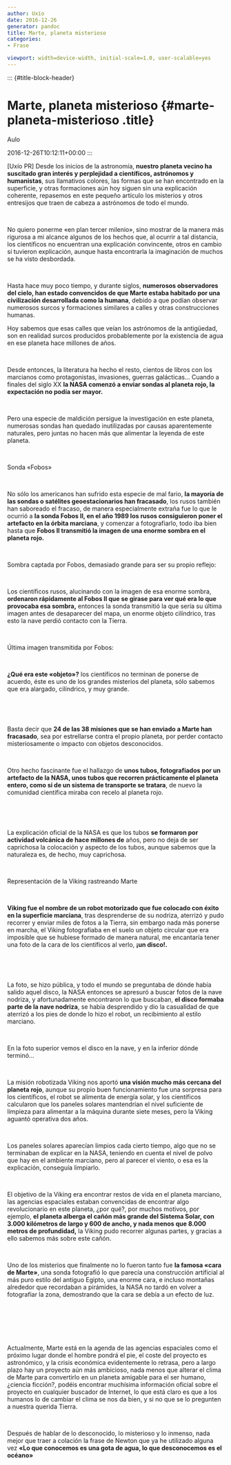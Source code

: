 ```yaml
---
author: Uxío
date: 2016-12-26
generator: pandoc
title: Marte, planeta misterioso
categories:
- Frase

viewport: width=device-width, initial-scale=1.0, user-scalable=yes
---
```


::: {#title-block-header}
# Marte, planeta misterioso {#marte-planeta-misterioso .title}

Aulo

2016-12-26T10:12:11+00:00
:::

\[Uxío PR\] Desde los inicios de la astronomía, **nuestro planeta vecino
ha suscitado gran interés y perplejidad a científicos, astrónomos y
humanistas**, sus llamativos colores, las formas que se han encontrado
en la superficie, y otras formaciones aún hoy siguen sin una explicación
coherente, repasemos en este pequeño artículo los misterios y otros
entresijos que traen de cabeza a astrónomos de todo el mundo.

 

No quiero ponerme «en plan tercer milenio», sino mostrar de la manera
más rigurosa a mi alcance algunos de los hechos que, al ocurrir a tal
distancia, los científicos no encuentran una explicación convincente,
otros en cambio sí tuvieron explicación, aunque hasta encontrarla la
imaginación de muchos se ha visto desbordada.

 

Hasta hace muy poco tiempo, y durante siglos, **numerosos observadores
del cielo, han estado convencidos de que Marte estaba habitado por una
civilización desarrollada como la humana**, debido a que podían observar
numerosos surcos y formaciones similares a calles y otras construcciones
humanas.

Hoy sabemos que esas calles que veían los astrónomos de la antigüedad,
son en realidad surcos producidos probablemente por la existencia de
agua en ese planeta hace millones de años.

 

Desde entonces, la literatura ha hecho el resto, cientos de libros con
los marcianos como protagonistas, invasiones, guerras galácticas...
Cuando a finales del siglo XX **la NASA comenzó a enviar sondas al
planeta rojo, la expectación no podía ser mayor.**

 

Pero una especie de maldición persigue la investigación en este planeta,
numerosas sondas han quedado inutilizadas por causas aparentemente
naturales, pero juntas no hacen más que alimentar la leyenda de este
planeta.

 

Sonda «Fobos»

 

No sólo los americanos han sufrido esta especie de mal fario, **la
mayoría de las sondas o satélites geoestacionarios han fracasado**, los
rusos también han saboreado el fracaso, de manera especialmente extraña
fue lo que le ocurrió a **la sonda Fobos II, en el año 1989 los rusos
consiguieron poner el artefacto en la órbita marciana**, y comenzar a
fotografiarlo, todo iba bien hasta que **Fobos II transmitió la imagen
de una enorme sombra en el planeta rojo.**

 

Sombra captada por Fobos, demasiado grande para ser su propio reflejo:

 

Los científicos rusos, alucinando con la imagen de esa enorme sombra,
**ordenaron rápidamente al Fobos II que se girase para ver qué era lo
que provocaba esa sombra,** entonces la sonda transmitió la que sería su
última imagen antes de desaparecer del mapa, un enorme objeto
cilíndrico, tras esto la nave perdió contacto con la Tierra.

 

Última imagen transmitida por Fobos:

 

**¿Qué era este «objeto»?** los científicos no terminan de ponerse de
acuerdo, éste es uno de los grandes misterios del planeta, sólo sabemos
que era alargado, cilíndrico, y muy grande.

 

 

Basta decir que **24 de las 38 misiones que se han enviado a Marte han
fracasado**, sea por estrellarse contra el propio planeta, por perder
contacto misteriosamente o impacto con objetos desconocidos.

 

Otro hecho fascinante fue el hallazgo de **unos tubos, fotografiados por
un artefacto de la NASA, unos tubos que recorren prácticamente el
planeta entero, como si de un sistema de transporte se tratara**, de
nuevo la comunidad científica miraba con recelo al planeta rojo.

 

 

La explicación oficial de la NASA es que los tubos **se formaron por
actividad volcánica de hace millones de** años, pero no deja de ser
caprichosa la colocación y aspecto de los tubos, aunque sabemos que la
naturaleza es, de hecho, muy caprichosa.

 

Representación de la Viking rastreando Marte

 

**Viking fue el nombre de un robot motorizado que fue colocado con éxito
en la superficie marciana**, tras desprenderse de su nodriza, aterrizó y
pudo recorrer y enviar miles de fotos a la Tierra, sin embargo nada más
ponerse en marcha, el Viking fotografiaba en el suelo un objeto circular
que era imposible que se hubiese formado de manera natural, me
encantaría tener una foto de la cara de los científicos al verlo, **¡un
disco!.**

 

 

La foto, se hizo pública, y todo el mundo se preguntaba de dónde había
salido aquel disco, la NASA entonces se apresuró a buscar fotos de la
nave nodriza, y afortunadamente encontraron lo que buscaban, **el disco
formaba parte de la nave nodriza**, se había desprendido y dio la
casualidad de que aterrizó a los pies de donde lo hizo el robot, un
recibimiento al estilo marciano.

 

En la foto superior vemos el disco en la nave, y en la inferior dónde
terminó...

 

La misión robotizada Viking nos aportó **una visión mucho más cercana
del planeta rojo**, aunque su propio buen funcionamiento fue una
sorpresa para los científicos, el robot se alimenta de energía solar, y
los científicos calcularon que los paneles solares mantendrían el nivel
suficiente de limpieza para alimentar a la máquina durante siete meses,
pero la Viking aguantó operativa dos años.

 

Los paneles solares aparecían limpios cada cierto tiempo, algo que no se
terminaban de explicar en la NASA, teniendo en cuenta el nivel de polvo
que hay en el ambiente marciano, pero al parecer el viento, o esa es la
explicación, conseguía limpiarlo.

 

El objetivo de la Viking era encontrar restos de vida en el planeta
marciano, las agencias espaciales estaban convencidas de encontrar algo
revolucionario en este planeta, ¿por qué?, por muchos motivos, por
ejemplo, **el planeta alberga el cañón más grande del Sistema Solar, con
3.000 kilómetros de largo y 600 de ancho, y nada menos que 8.000 metros
de profundidad,** la Viking pudo recorrer algunas partes, y gracias a
ello sabemos más sobre este cañón.

 

Uno de los misterios que finalmente no lo fueron tanto fue **la famosa
«cara de Marte»**, una sonda fotografió lo que parecía una construcción
artificial al más puro estilo del antiguo Egipto, una enorme cara, e
incluso montañas alrededor que recordaban a pirámides, la NASA no tardó
en volver a fotografiar la zona, demostrando que la cara se debía a un
efecto de luz.

 

 

 

Actualmente, Marte está en la agenda de las agencias espaciales como el
próximo lugar donde el hombre pondrá el pie, el coste del proyecto es
astronómico, y la crisis económica evidentemente lo retrasa, pero a
largo plazo hay un proyecto aún más ambicioso, nada menos que alterar el
clima de Marte para convertirlo en un planeta amigable para el ser
humano, ¿ciencia ficción?, podéis encontrar muchísima información
oficial sobre el proyecto en cualquier buscador de Internet, lo que está
claro es que a los humanos lo de cambiar el clima se nos da bien, y si
no que se lo pregunten a nuestra querida Tierra.

 

Después de hablar de lo desconocido, lo misterioso y lo inmenso, nada
mejor que traer a colación la frase de Newton que ya he utilizado alguna
vez **«Lo que conocemos es una gota de agua, lo que desconocemos es el
océano»**
